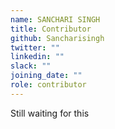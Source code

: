 ```yaml
---
name: SANCHARI SINGH
title: Contributor
github: Sancharisingh
twitter: ""
linkedin: ""
slack: ""
joining_date: ""
role: contributor
---
```


Still waiting for this
